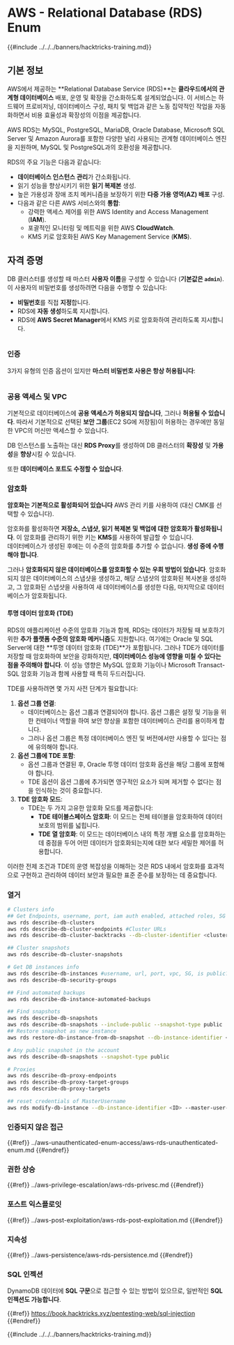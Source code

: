 # AWS - Relational Database (RDS) Enum

{{#include ../../../banners/hacktricks-training.md}}

## 기본 정보

AWS에서 제공하는 **Relational Database Service (RDS)**는 **클라우드에서의 관계형 데이터베이스** 배포, 운영 및 확장을 간소화하도록 설계되었습니다. 이 서비스는 하드웨어 프로비저닝, 데이터베이스 구성, 패치 및 백업과 같은 노동 집약적인 작업을 자동화하면서 비용 효율성과 확장성의 이점을 제공합니다.

AWS RDS는 MySQL, PostgreSQL, MariaDB, Oracle Database, Microsoft SQL Server 및 Amazon Aurora를 포함한 다양한 널리 사용되는 관계형 데이터베이스 엔진을 지원하며, MySQL 및 PostgreSQL과의 호환성을 제공합니다.

RDS의 주요 기능은 다음과 같습니다:

- **데이터베이스 인스턴스 관리**가 간소화됩니다.
- 읽기 성능을 향상시키기 위한 **읽기 복제본** 생성.
- 높은 가용성과 장애 조치 메커니즘을 보장하기 위한 **다중 가용 영역(AZ) 배포** 구성.
- 다음과 같은 다른 AWS 서비스와의 **통합**:
  - 강력한 액세스 제어를 위한 AWS Identity and Access Management (**IAM**).
  - 포괄적인 모니터링 및 메트릭을 위한 AWS **CloudWatch**.
  - KMS 키로 암호화된 AWS Key Management Service (**KMS**).

## 자격 증명

DB 클러스터를 생성할 때 마스터 **사용자 이름**을 구성할 수 있습니다 (**기본값은 `admin`**). 이 사용자의 비밀번호를 생성하려면 다음을 수행할 수 있습니다:

- **비밀번호**를 직접 **지정**합니다.
- RDS에 **자동 생성**하도록 지시합니다.
- RDS에 **AWS Secret Manager**에서 KMS 키로 암호화하여 관리하도록 지시합니다.

<figure><img src="../../../images/image (144).png" alt=""><figcaption></figcaption></figure>

### 인증

3가지 유형의 인증 옵션이 있지만 **마스터 비밀번호 사용은 항상 허용됩니다**:

<figure><img src="../../../images/image (227).png" alt=""><figcaption></figcaption></figure>

### 공용 액세스 및 VPC

기본적으로 데이터베이스에 **공용 액세스가 허용되지 않습니다**, 그러나 **허용될 수 있습니다**. 따라서 기본적으로 선택된 **보안 그룹**(EC2 SG에 저장됨)이 허용하는 경우에만 동일한 VPC의 머신만 액세스할 수 있습니다.

DB 인스턴스를 노출하는 대신 **RDS Proxy**를 생성하여 DB 클러스터의 **확장성** 및 **가용성**을 **향상**시킬 수 있습니다.

또한 **데이터베이스 포트도 수정할 수 있습니다**.

### 암호화

**암호화는 기본적으로 활성화되어 있습니다** AWS 관리 키를 사용하여 (대신 CMK를 선택할 수 있습니다).

암호화를 활성화하면 **저장소, 스냅샷, 읽기 복제본 및 백업에 대한 암호화가 활성화됩니다**. 이 암호화를 관리하기 위한 키는 **KMS**를 사용하여 발급할 수 있습니다.\
데이터베이스가 생성된 후에는 이 수준의 암호화를 추가할 수 없습니다. **생성 중에 수행해야 합니다**.

그러나 **암호화되지 않은 데이터베이스를 암호화할 수 있는 우회 방법이 있습니다**. 암호화되지 않은 데이터베이스의 스냅샷을 생성하고, 해당 스냅샷의 암호화된 복사본을 생성하고, 그 암호화된 스냅샷을 사용하여 새 데이터베이스를 생성한 다음, 마지막으로 데이터베이스가 암호화됩니다.

#### 투명 데이터 암호화 (TDE)

RDS의 애플리케이션 수준의 암호화 기능과 함께, RDS는 데이터가 저장될 때 보호하기 위한 **추가 플랫폼 수준의 암호화 메커니즘**도 지원합니다. 여기에는 Oracle 및 SQL Server에 대한 **투명 데이터 암호화 (TDE)**가 포함됩니다. 그러나 TDE가 데이터를 저장할 때 암호화하여 보안을 강화하지만, **데이터베이스 성능에 영향을 미칠 수 있다는 점을 주의해야 합니다**. 이 성능 영향은 MySQL 암호화 기능이나 Microsoft Transact-SQL 암호화 기능과 함께 사용할 때 특히 두드러집니다.

TDE를 사용하려면 몇 가지 사전 단계가 필요합니다:

1. **옵션 그룹 연결**:
   - 데이터베이스는 옵션 그룹과 연결되어야 합니다. 옵션 그룹은 설정 및 기능을 위한 컨테이너 역할을 하여 보안 향상을 포함한 데이터베이스 관리를 용이하게 합니다.
   - 그러나 옵션 그룹은 특정 데이터베이스 엔진 및 버전에서만 사용할 수 있다는 점에 유의해야 합니다.
2. **옵션 그룹에 TDE 포함**:
   - 옵션 그룹과 연결된 후, Oracle 투명 데이터 암호화 옵션을 해당 그룹에 포함해야 합니다.
   - TDE 옵션이 옵션 그룹에 추가되면 영구적인 요소가 되며 제거할 수 없다는 점을 인식하는 것이 중요합니다.
3. **TDE 암호화 모드**:
   - TDE는 두 가지 고유한 암호화 모드를 제공합니다:
     - **TDE 테이블스페이스 암호화**: 이 모드는 전체 테이블을 암호화하여 데이터 보호의 범위를 넓힙니다.
     - **TDE 열 암호화**: 이 모드는 데이터베이스 내의 특정 개별 요소를 암호화하는 데 중점을 두어 어떤 데이터가 암호화되는지에 대한 보다 세밀한 제어를 허용합니다.

이러한 전제 조건과 TDE의 운영 복잡성을 이해하는 것은 RDS 내에서 암호화를 효과적으로 구현하고 관리하여 데이터 보안과 필요한 표준 준수를 보장하는 데 중요합니다.

### 열거
```bash
# Clusters info
## Get Endpoints, username, port, iam auth enabled, attached roles, SG
aws rds describe-db-clusters
aws rds describe-db-cluster-endpoints #Cluster URLs
aws rds describe-db-cluster-backtracks --db-cluster-identifier <cluster-name>

## Cluster snapshots
aws rds describe-db-cluster-snapshots

# Get DB instances info
aws rds describe-db-instances #username, url, port, vpc, SG, is public?
aws rds describe-db-security-groups

## Find automated backups
aws rds describe-db-instance-automated-backups

## Find snapshots
aws rds describe-db-snapshots
aws rds describe-db-snapshots --include-public --snapshot-type public
## Restore snapshot as new instance
aws rds restore-db-instance-from-db-snapshot --db-instance-identifier <ID> --db-snapshot-identifier <ID> --availability-zone us-west-2a

# Any public snapshot in the account
aws rds describe-db-snapshots --snapshot-type public

# Proxies
aws rds describe-db-proxy-endpoints
aws rds describe-db-proxy-target-groups
aws rds describe-db-proxy-targets

## reset credentials of MasterUsername
aws rds modify-db-instance --db-instance-identifier <ID> --master-user-password <NewPassword> --apply-immediately
```
### 인증되지 않은 접근

{{#ref}}
../aws-unauthenticated-enum-access/aws-rds-unauthenticated-enum.md
{{#endref}}

### 권한 상승

{{#ref}}
../aws-privilege-escalation/aws-rds-privesc.md
{{#endref}}

### 포스트 익스플로잇

{{#ref}}
../aws-post-exploitation/aws-rds-post-exploitation.md
{{#endref}}

### 지속성

{{#ref}}
../aws-persistence/aws-rds-persistence.md
{{#endref}}

### SQL 인젝션

DynamoDB 데이터에 **SQL 구문**으로 접근할 수 있는 방법이 있으므로, 일반적인 **SQL 인젝션도 가능합니다**.

{{#ref}}
https://book.hacktricks.xyz/pentesting-web/sql-injection
{{#endref}}

{{#include ../../../banners/hacktricks-training.md}}
